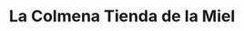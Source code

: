 ---
title: "La Colmena Tienda de la Miel"
url: /ciudad-de-matanzas/la-colmena-tienda-de-la-miel/
shop: colmenar
---